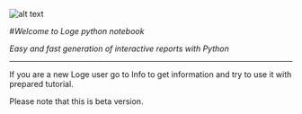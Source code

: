 ![alt text](x_start.png)

#*Welcome to Loge python notebook*

*Easy and fast generation of interactive reports with Python*

---

If you are a new Loge user go to Info to get information and try to use it with prepared tutorial.


Please note that this is beta version.


